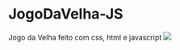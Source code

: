 # JogoDaVelha-JS
Jogo da Velha feito com css, html e javascript
<img src="/assets/img/jogodavelha.png">
